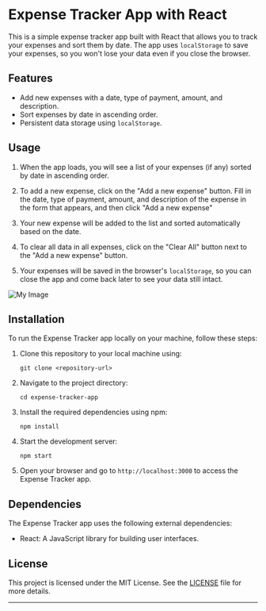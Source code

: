 # Expense Tracker App with React

This is a simple expense tracker app built with React that allows you to track your expenses and sort them by date. The app uses `localStorage` to save your expenses, so you won't lose your data even if you close the browser.

## Features

- Add new expenses with a date, type of payment, amount, and description.
- Sort expenses by date in ascending order.
- Persistent data storage using `localStorage`.

## Usage

1. When the app loads, you will see a list of your expenses (if any) sorted by date in ascending order.

2. To add a new expense, click on the "Add a new expense" button. Fill in the date, type of payment, amount, and description of the expense in the form that appears, and then click "Add a new expense"

3. Your new expense will be added to the list and sorted automatically based on the date.

4. To clear all data in all expenses, click on the "Clear All" button next to the "Add a new expense" button.

5. Your expenses will be saved in the browser's `localStorage`, so you can close the app and come back later to see your data still intact.

![My Image](./README.jpg)
## Installation

To run the Expense Tracker app locally on your machine, follow these steps:

1. Clone this repository to your local machine using:

   ```
   git clone <repository-url>
   ```

2. Navigate to the project directory:

   ```
   cd expense-tracker-app
   ```

3. Install the required dependencies using npm:

   ```
   npm install
   ```

4. Start the development server:

   ```
   npm start
   ```

5. Open your browser and go to `http://localhost:3000` to access the Expense Tracker app.

## Dependencies

The Expense Tracker app uses the following external dependencies:

- React: A JavaScript library for building user interfaces.

## License

This project is licensed under the MIT License. See the [LICENSE](LICENSE) file for more details.

---
